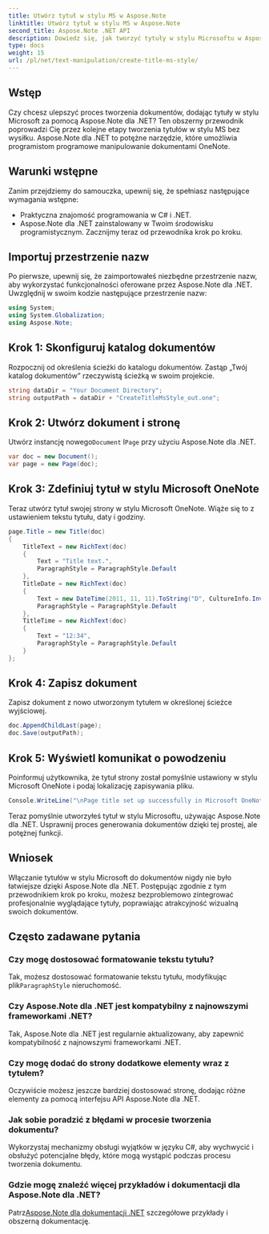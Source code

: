 ```yaml
---
title: Utwórz tytuł w stylu MS w Aspose.Note
linktitle: Utwórz tytuł w stylu MS w Aspose.Note
second_title: Aspose.Note .NET API
description: Dowiedz się, jak tworzyć tytuły w stylu Microsoftu w Aspose.Note dla .NET. Ulepsz prezentację swojego dokumentu dzięki temu łatwemu do zrozumienia samouczkowi.
type: docs
weight: 15
url: /pl/net/text-manipulation/create-title-ms-style/
---
```

## Wstęp
Czy chcesz ulepszyć proces tworzenia dokumentów, dodając tytuły w stylu Microsoft za pomocą Aspose.Note dla .NET? Ten obszerny przewodnik poprowadzi Cię przez kolejne etapy tworzenia tytułów w stylu MS bez wysiłku. Aspose.Note dla .NET to potężne narzędzie, które umożliwia programistom programowe manipulowanie dokumentami OneNote.
## Warunki wstępne
Zanim przejdziemy do samouczka, upewnij się, że spełniasz następujące wymagania wstępne:
- Praktyczna znajomość programowania w C# i .NET.
- Aspose.Note dla .NET zainstalowany w Twoim środowisku programistycznym.
Zacznijmy teraz od przewodnika krok po kroku.
## Importuj przestrzenie nazw
Po pierwsze, upewnij się, że zaimportowałeś niezbędne przestrzenie nazw, aby wykorzystać funkcjonalności oferowane przez Aspose.Note dla .NET. Uwzględnij w swoim kodzie następujące przestrzenie nazw:
```csharp
using System;
using System.Globalization;
using Aspose.Note;
```
## Krok 1: Skonfiguruj katalog dokumentów
Rozpocznij od określenia ścieżki do katalogu dokumentów. Zastąp „Twój katalog dokumentów” rzeczywistą ścieżką w swoim projekcie.
```csharp
string dataDir = "Your Document Directory";
string outputPath = dataDir + "CreateTitleMsStyle_out.one";
```
## Krok 2: Utwórz dokument i stronę
 Utwórz instancję nowego`Document` I`Page` przy użyciu Aspose.Note dla .NET.
```csharp
var doc = new Document();
var page = new Page(doc);
```
## Krok 3: Zdefiniuj tytuł w stylu Microsoft OneNote
Teraz utwórz tytuł swojej strony w stylu Microsoft OneNote. Wiąże się to z ustawieniem tekstu tytułu, daty i godziny.
```csharp
page.Title = new Title(doc)
{
    TitleText = new RichText(doc)
    {
        Text = "Title text.",
        ParagraphStyle = ParagraphStyle.Default
    },
    TitleDate = new RichText(doc)
    {
        Text = new DateTime(2011, 11, 11).ToString("D", CultureInfo.InvariantCulture),
        ParagraphStyle = ParagraphStyle.Default
    },
    TitleTime = new RichText(doc)
    {
        Text = "12:34",
        ParagraphStyle = ParagraphStyle.Default
    }
};
```
## Krok 4: Zapisz dokument
Zapisz dokument z nowo utworzonym tytułem w określonej ścieżce wyjściowej.
```csharp
doc.AppendChildLast(page);
doc.Save(outputPath);
```
## Krok 5: Wyświetl komunikat o powodzeniu
Poinformuj użytkownika, że tytuł strony został pomyślnie ustawiony w stylu Microsoft OneNote i podaj lokalizację zapisywania pliku.
```csharp
Console.WriteLine("\nPage title set up successfully in Microsoft OneNote style.\nFile saved at " + outputPath);
```
Teraz pomyślnie utworzyłeś tytuł w stylu Microsoftu, używając Aspose.Note dla .NET. Usprawnij proces generowania dokumentów dzięki tej prostej, ale potężnej funkcji.
## Wniosek
Włączanie tytułów w stylu Microsoft do dokumentów nigdy nie było łatwiejsze dzięki Aspose.Note dla .NET. Postępując zgodnie z tym przewodnikiem krok po kroku, możesz bezproblemowo zintegrować profesjonalnie wyglądające tytuły, poprawiając atrakcyjność wizualną swoich dokumentów.
## Często zadawane pytania
### Czy mogę dostosować formatowanie tekstu tytułu?
 Tak, możesz dostosować formatowanie tekstu tytułu, modyfikując plik`ParagraphStyle` nieruchomość.
### Czy Aspose.Note dla .NET jest kompatybilny z najnowszymi frameworkami .NET?
Tak, Aspose.Note dla .NET jest regularnie aktualizowany, aby zapewnić kompatybilność z najnowszymi frameworkami .NET.
### Czy mogę dodać do strony dodatkowe elementy wraz z tytułem?
Oczywiście możesz jeszcze bardziej dostosować stronę, dodając różne elementy za pomocą interfejsu API Aspose.Note dla .NET.
### Jak sobie poradzić z błędami w procesie tworzenia dokumentu?
Wykorzystaj mechanizmy obsługi wyjątków w języku C#, aby wychwycić i obsłużyć potencjalne błędy, które mogą wystąpić podczas procesu tworzenia dokumentu.
### Gdzie mogę znaleźć więcej przykładów i dokumentacji dla Aspose.Note dla .NET?
 Patrz[Aspose.Note dla dokumentacji .NET](https://reference.aspose.com/note/net/) szczegółowe przykłady i obszerną dokumentację.